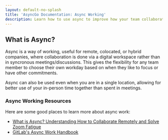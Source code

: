 ```yaml
---
layout: default-no-splash
title: 'AsyncGo Documentation: Async Working'
description: Learn how to use async to improve how your team collaborates
---
```


## What is Async?

Async is a way of working, useful for remote, colocated, or hybrid companies, where collaboration is done via a digital workspace
rather than in syncronous meetings/discussions. This gives the flexibility for any team member to choose
their own workday based on when they like to focus or have other commitments.

Async can also be used even when you are in a single location, allowing for better use of your in-person time together than spent
in meetings.

### Async Working Resources

Here are some good places to learn more about async work:

- [What is Async? Understanding How to Collaborate Remotely and Solve Zoom Fatigue](https://www.hrexchangenetwork.com/employee-engagement/columns/what-is-async-understanding-how-to-collaborate-remotely-and-solve-zoom-fatigue)
- [GitLab's Async Work Handbook](https://about.gitlab.com/company/culture/all-remote/asynchronous/)